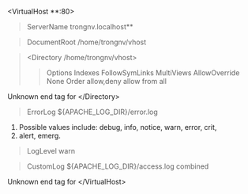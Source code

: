 <VirtualHost **:80>
> ServerName   trongnv.localhost**

> DocumentRoot /home/trongnv/vhost

> <Directory /home/trongnv/vhost>
> > Options Indexes FollowSymLinks MultiViews
> > AllowOverride None
> > Order allow,deny
> > allow from all

> 

Unknown end tag for &lt;/Directory&gt;



> ErrorLog ${APACHE\_LOG\_DIR}/error.log

  1. Possible values include: debug, info, notice, warn, error, crit,
  1. alert, emerg.
> LogLevel warn

> CustomLog ${APACHE\_LOG\_DIR}/access.log combined


Unknown end tag for &lt;/VirtualHost&gt;

